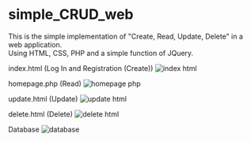 # simple_CRUD_web
This is the simple implementation of "Create, Read, Update, Delete" in a web application.\
Using HTML, CSS, PHP and a simple function of JQuery.

index.html (Log In and Registration (Create))
![index html](https://user-images.githubusercontent.com/62123569/169500936-e54f2b29-3c6a-4259-8af2-19e8e775409a.png)

homepage.php (Read)
![homepage php](https://user-images.githubusercontent.com/62123569/169501972-995b1951-1275-4703-99de-35a9bf2675e5.png)

update.html (Update)
![update html](https://user-images.githubusercontent.com/62123569/169501988-30cbc7a6-9940-4015-8402-64cd546336db.png)

delete.html (Delete)
![delete html](https://user-images.githubusercontent.com/62123569/169501992-1a499647-dd55-4e51-b854-01c902485b88.png)

Database
![database](https://user-images.githubusercontent.com/62123569/169501983-0518ce8d-71d2-4e70-b251-31ee80ac69c5.png)
